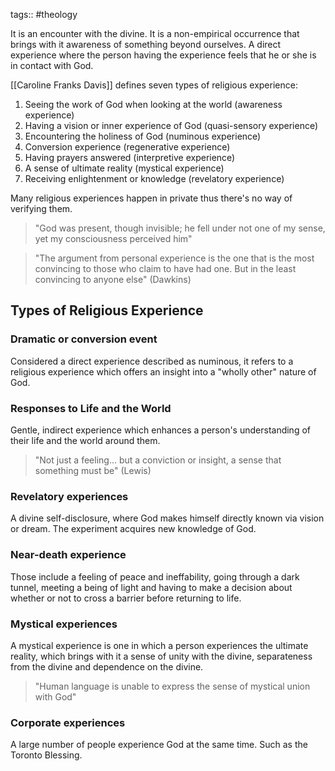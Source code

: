 tags:: #theology

It is an encounter with the divine. It is a non-empirical occurrence that brings with it awareness of something beyond ourselves. A direct experience where the person having the experience feels that he or she is in contact with God.

[[Caroline Franks Davis]] defines seven types of religious experience:

1.  Seeing the work of God when looking at the world (awareness experience)
2.  Having a vision or inner experience of God (quasi-sensory experience)
3.  Encountering the holiness of God (numinous experience)
4.  Conversion experience (regenerative experience)
5.  Having prayers answered (interpretive experience)
6.  A sense of ultimate reality (mystical experience)
7.  Receiving enlightenment or knowledge (revelatory experience)

Many religious experiences happen in private thus there's no way of verifying them.

> "God was present, though invisible; he fell under not one of my sense, yet my consciousness perceived him"

> "The argument from personal experience is the one that is the most convincing to those who claim to have had one. But in the least convincing to anyone else" (Dawkins)

## Types of Religious Experience

### Dramatic or conversion event 

Considered a direct experience described as numinous, it refers to a religious experience which offers an insight into a "wholly other" nature of God.

### Responses to Life and the World 

Gentle, indirect experience which enhances a person's understanding of their life and the world around them.

> "Not just a feeling… but a conviction or insight, a sense that something must be" (Lewis)

### Revelatory experiences 

A divine self-disclosure, where God makes himself directly known via vision or dream. The experiment acquires new knowledge of God.

### Near-death experience 

Those include a feeling of peace and ineffability, going through a dark tunnel, meeting a being of light and having to make a decision about whether or not to cross a barrier before returning to life.

### Mystical experiences 

A mystical experience is one in which a person experiences the ultimate reality, which brings with it a sense of unity with the divine, separateness from the divine and dependence on the divine.

> "Human language is unable to express the sense of mystical union with God"

### Corporate experiences

A large number of people experience God at the same time. Such as the Toronto Blessing.
